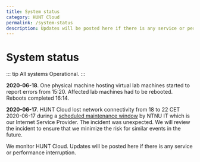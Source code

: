 ```yaml
---
title: System status
category: HUNT Cloud
permalink: /system-status
description: Updates will be posted here if there is any service or performance interruption.
---
```


# System status

::: tip All systems
Operational.
:::

**2020-06-18**. One physical machine hosting virtual lab machines started to report errors from 15:20. Affected lab machines had to be rebooted. Reboots completed 16:14.

**2020-06-17**. HUNT Cloud lost network connectivity from 18 to 22 CET 2020-06-17 during a [scheduled maintenance window](https://varsel.it.ntnu.no/post/740/) by NTNU IT which is our Internet Service Provider. The incident was unexpected. We will review the incident to ensure that we minimize the risk for similar events in the future.

<!--

# Colors

- Green = operational.
- Yellow = reduced performance.
- Red = some or all services are inaccessible.


# Example statement

Reduced performance reported. We are investigating. Next update expected 14:30.


# Statement construction

1. State what's reported, such as
   - Reduced performance reported.
   - Inaccessible labs reported.
   - Connection difficulties reported.

2. State what we are doing, such as
   - We are investigating.
   - We will start to investigate first thing in the morning.

3. State next expected info update, such as
   - Next update expected (e.g. 30 min after statement)

# Color examples

::: tip All systems
Operational
:::

::: warning All systems
**2020-00-00 22:46** - Reduced performance reported. We are investigating. Next update expected 23:30.
:::

::: danger Lab access
**2020-00-00 22:46** - Some labs are inaccsessible. We are investigating. Next update expected 23:30.
:::

::: danger All systems
Shut off.
:::

-->

We monitor HUNT Cloud. Updates will be posted here if there is any service or performance interruption.

